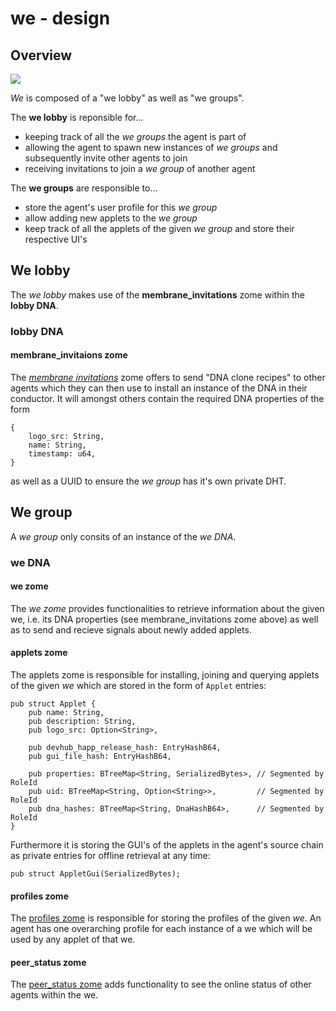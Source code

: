 # we - design

## Overview


![](https://i.imgur.com/ssVZM1E.png)


*We* is composed of a "we lobby" as well as "we groups".

The **we lobby** is reponsible for...
* keeping track of all the *we groups* the agent is part of
* allowing the agent to spawn new instances of *we groups* and subsequently invite other agents to join
* receiving invitations to join a *we group* of another agent

The **we groups** are responsible to...
* store the agent's user profile for this *we group*
* allow adding new applets to the *we group*
* keep track of all the applets of the given *we group* and store their respective UI's



## We lobby

The *we lobby* makes use of the **membrane_invitations** zome within the **lobby DNA**.

### lobby DNA
#### membrane_invitaions zome

The [*membrane invitations*](https://github.com/holochain-open-dev/membrane-invitations) zome offers to send "DNA clone recipes" to other agents which they can then use to install an instance of the DNA in their conductor. It will amongst others contain the required DNA properties of the form

```=typescript
{
    logo_src: String,
    name: String,
    timestamp: u64,
}
```
as well as a UUID to ensure the *we group* has it's own private DHT.


## We group

A *we group* only consits of an instance of the *we DNA*.

### we DNA

#### we zome

The *we zome*  provides functionalities to retrieve information about the given we, i.e. its DNA properties (see membrane_invitations zome above) as well as to send and recieve signals about newly added applets.

#### applets zome

The applets zome is responsible for installing, joining and querying applets of the given *we* which are stored in the form of `Applet` entries:

```=rust
pub struct Applet {
    pub name: String,
    pub description: String,
    pub logo_src: Option<String>,

    pub devhub_happ_release_hash: EntryHashB64,
    pub gui_file_hash: EntryHashB64,

    pub properties: BTreeMap<String, SerializedBytes>, // Segmented by RoleId
    pub uid: BTreeMap<String, Option<String>>,         // Segmented by RoleId
    pub dna_hashes: BTreeMap<String, DnaHashB64>,      // Segmented by RoleId
}
```

Furthermore it is storing the GUI's of the applets in the agent's source chain as private entries for offline retrieval at any time:
```=rust
pub struct AppletGui(SerializedBytes);
```




#### profiles zome

The [profiles zome](https://github.com/holochain-open-dev/profiles) is responsible for storing the profiles of the given *we*. An agent has one overarching profile for each instance of a we which will be used by any applet of that we.

#### peer_status zome

The [peer_status zome](https://github.com/holochain-open-dev/peer-status) adds functionality to see the online status of other agents within the we.





